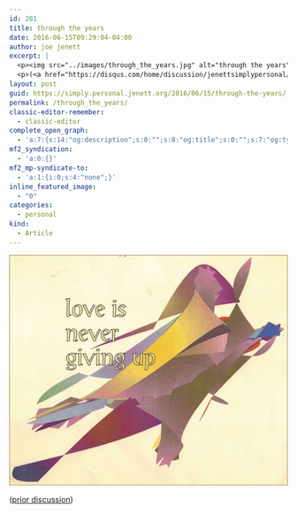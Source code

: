 ```yaml
---
id: 281
title: through the years
date: 2016-06-15T09:29:04-04:00
author: joe jenett
excerpt: |
  <p><img src="../images/through_the_years.jpg" alt="through the years" style="border:none;" /></p>
  <p>(<a href="https://disqus.com/home/discussion/jenettsimplypersonal/jenettsimplypersonal_through_the_years/">prior discussion</a>)</p>
layout: post
guid: https://simply.personal.jenett.org/2016/06/15/through-the-years/
permalink: /through_the_years/
classic-editor-remember:
  - classic-editor
complete_open_graph:
  - 'a:7:{s:14:"og:description";s:0:"";s:8:"og:title";s:0:"";s:7:"og:type";s:0:"";s:12:"twitter:card";s:7:"summary";s:15:"twitter:creator";s:0:"";s:19:"twitter:description";s:0:"";s:8:"og:image";s:0:"";}'
mf2_syndication:
  - 'a:0:{}'
mf2_mp-syndicate-to:
  - 'a:1:{i:0;s:4:"none";}'
inline_featured_image:
  - "0"
categories:
  - personal
kind:
  - Article
---
```

<img src="../images/through_the_years.jpg" alt="through the years" style="border:none;" />

([prior discussion](https://disqus.com/home/discussion/jenettsimplypersonal/jenettsimplypersonal_through_the_years/))